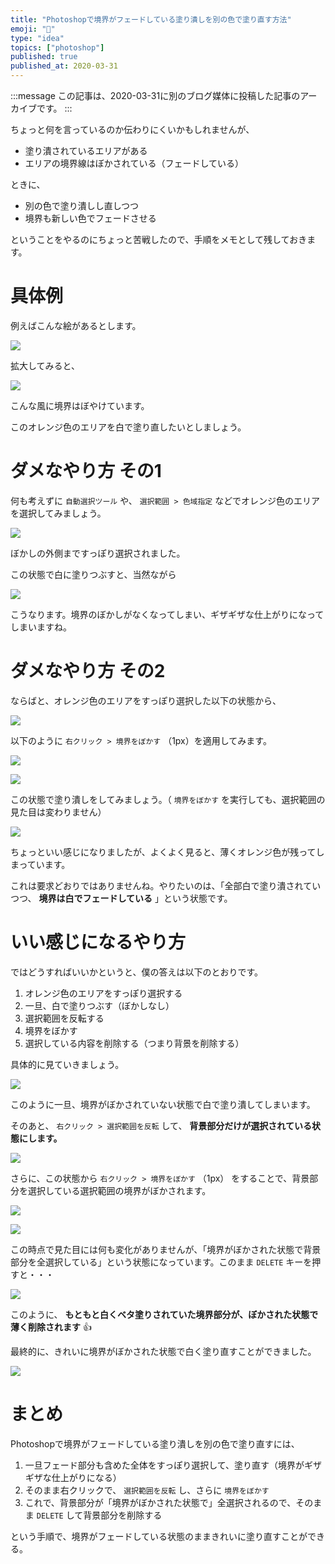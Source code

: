 ```yaml
---
title: "Photoshopで境界がフェードしている塗り潰しを別の色で塗り直す方法"
emoji: "📝"
type: "idea"
topics: ["photoshop"]
published: true
published_at: 2020-03-31
---
```


:::message
この記事は、2020-03-31に別のブログ媒体に投稿した記事のアーカイブです。
:::

ちょっと何を言っているのか伝わりにくいかもしれませんが、

* 塗り潰されているエリアがある
* エリアの境界線はぼかされている（フェードしている）

ときに、

* 別の色で塗り潰しし直しつつ
* 境界も新しい色でフェードさせる

ということをやるのにちょっと苦戦したので、手順をメモとして残しておきます。

# 具体例

例えばこんな絵があるとします。

![](https://tva1.sinaimg.cn/large/00831rSTgy1gdcuk2t6j8j30no0no76f.jpg)

拡大してみると、

![](https://tva1.sinaimg.cn/large/00831rSTgy1gdcumrzdsqj31r10u07cq.jpg)

こんな風に境界はぼやけています。

このオレンジ色のエリアを白で塗り直したいとしましょう。

# ダメなやり方 その1

何も考えずに `自動選択ツール` や、 `選択範囲 > 色域指定` などでオレンジ色のエリアを選択してみましょう。

![](https://tva1.sinaimg.cn/large/00831rSTgy1gdcunxnmf8j31qz0u0jyz.jpg)

ぼかしの外側まですっぽり選択されました。

この状態で白に塗りつぶすと、当然ながら

![](https://tva1.sinaimg.cn/large/00831rSTgy1gdcuoyy46vj31qz0u00vi.jpg)

こうなります。境界のぼかしがなくなってしまい、ギザギザな仕上がりになってしまいますね。

# ダメなやり方 その2

ならばと、オレンジ色のエリアをすっぽり選択した以下の状態から、

![](https://tva1.sinaimg.cn/large/00831rSTgy1gdcunxnmf8j31qz0u0jyz.jpg)

以下のように `右クリック > 境界をぼかす` （1px）を適用してみます。

![](https://tva1.sinaimg.cn/large/00831rSTgy1gdcur0qp4ij30ga0ly4g8.jpg)

![](https://tva1.sinaimg.cn/large/00831rSTgy1gdcureh7e4j30i406w40d.jpg)

この状態で塗り潰しをしてみましょう。（ `境界をぼかす` を実行しても、選択範囲の見た目は変わりません）

![](https://tva1.sinaimg.cn/large/00831rSTgy1gdcut7uvehj31qx0u0tfl.jpg)

ちょっといい感じになりましたが、よくよく見ると、薄くオレンジ色が残ってしまっています。

これは要求どおりではありませんね。やりたいのは、「全部白で塗り潰されていつつ、 **境界は白でフェードしている** 」という状態です。

# いい感じになるやり方

ではどうすればいいかというと、僕の答えは以下のとおりです。

1. オレンジ色のエリアをすっぽり選択する
2. 一旦、白で塗りつぶす（ぼかしなし）
3. 選択範囲を反転する
4. 境界をぼかす
5. 選択している内容を削除する（つまり背景を削除する）

具体的に見ていきましょう。

![](https://tva1.sinaimg.cn/large/00831rSTgy1gdd1tufladj31qz0u0juc.jpg)

このように一旦、境界がぼかされていない状態で白で塗り潰してしまいます。

そのあと、 `右クリック > 選択範囲を反転` して、 **背景部分だけが選択されている状態にします。**

![](https://tva1.sinaimg.cn/large/00831rSTgy1gdd1v21obmj30g60m0n6r.jpg)

さらに、この状態から `右クリック > 境界をぼかす` （1px） をすることで、背景部分を選択している選択範囲の境界がぼかされます。

![](https://tva1.sinaimg.cn/large/00831rSTgy1gdd1vvzv0mj30g40m07ef.jpg)

![](https://tva1.sinaimg.cn/large/00831rSTgy1gdd28ssqtmj30i406wq3t.jpg)

この時点で見た目には何も変化がありませんが、「境界がぼかされた状態で背景部分を全選択している」という状態になっています。このまま `DELETE` キーを押すと・・・

![](https://tva1.sinaimg.cn/large/00831rSTgy1gdd1ymb0p1j31qx0u0n1m.jpg)

このように、 **もともと白くベタ塗りされていた境界部分が、ぼかされた状態で薄く削除されます** 👍

最終的に、きれいに境界がぼかされた状態で白く塗り直すことができました。

![](https://tva1.sinaimg.cn/large/00831rSTgy1gdd206sr22j30u00u2jtk.jpg)

# まとめ

Photoshopで境界がフェードしている塗り潰しを別の色で塗り直すには、

1. 一旦フェード部分も含めた全体をすっぽり選択して、塗り直す（境界がギザギザな仕上がりになる）
2. そのまま右クリックで、 `選択範囲を反転` し、さらに `境界をぼかす`
3. これで、背景部分が「境界がぼかされた状態で」全選択されるので、そのまま `DELETE` して背景部分を削除する

という手順で、境界がフェードしている状態のままきれいに塗り直すことができる。
